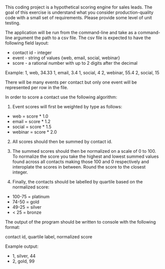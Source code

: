 This coding project is a hypothetical scoring engine for sales leads. The goal
of this exercise is understand what you consider production-quality code with a
small set of requirements. Please provide some level of unit testing.

The application will be run from the command-line and take as a command-line
argument the path to a csv file. The csv file is expected to have the following
field layout:
- contact id - integer
- event - string of values {web, email, social, webinar}
- score - a rational number with up to 2 digits after the decimal


Example:
1, web, 34.33
1, email, 3.4
1, social, 4
2, webinar, 55.4
2, social, 15

There will be many events per contact but only one event will be represented
per row in the file.

In order to score a contact use the following algorithm:

1) Event scores will first be weighted by type as follows:
- web = score * 1.0
- email = score * 1.2
- social = score * 1.5
- webinar = score * 2.0

2) All scores should then be summed by contact id.

3) The summed scores should then be normalized on a scale of 0 to 100.
To normalize 
the score you take the highest and lowest summed values found
across all contacts making those 100 and 0 respectively and
interoplate the scores in between. Round the score to the closest
integer.

4) Finally, the contacts should be labelled by quartile based on the
normalized score:
- 100-75 = platinum
- 74-50 = gold
- 49-25 = silver
- &lt; 25 = bronze

The output of the program should be written to console with the
following format:

contact id, quartile label, normalized score

Example output:
- 1, silver, 44
- 2, gold, 99
